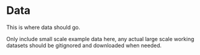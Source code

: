 # Data

This is where data should go.

Only include small scale example data here, any actual large scale working datasets should be gitignored and downloaded when needed. 

